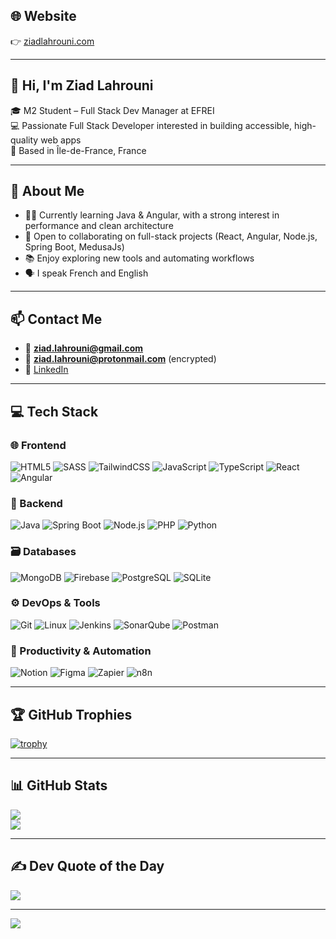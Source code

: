 ## 🌐 Website  
👉 [ziadlahrouni.com](https://ziadlahrouni.com)

---

## 👋 Hi, I'm Ziad Lahrouni

🎓 M2 Student – Full Stack Dev Manager at EFREI  
💻 Passionate Full Stack Developer interested in building accessible, high-quality web apps  
📍 Based in Île-de-France, France

---

## 💫 About Me

- 👨‍💻 Currently learning Java & Angular, with a strong interest in performance and clean architecture  
- 🚀 Open to collaborating on full-stack projects (React, Angular, Node.js, Spring Boot, MedusaJs)  
- 📚 Enjoy exploring new tools and automating workflows  
- 🗣️ I speak French and English

---

## 📫 Contact Me

- 📧 **ziad.lahrouni@gmail.com**  
- 🔐 **ziad.lahrouni@protonmail.com** (encrypted)  
- 💼 [LinkedIn](https://linkedin.com/in/ziad-lahrouni)

---

## 💻 Tech Stack

### 🌐 Frontend
![HTML5](https://img.shields.io/badge/html5-%23E34F26.svg?style=for-the-badge&logo=html5&logoColor=white)
![SASS](https://img.shields.io/badge/sass-%23CC6699.svg?style=for-the-badge&logo=sass&logoColor=white)
![TailwindCSS](https://img.shields.io/badge/tailwindcss-%2306B6D4.svg?style=for-the-badge&logo=tailwindcss&logoColor=white)
![JavaScript](https://img.shields.io/badge/javascript-%23F7DF1E.svg?style=for-the-badge&logo=javascript&logoColor=black)
![TypeScript](https://img.shields.io/badge/typescript-%23007ACC.svg?style=for-the-badge&logo=typescript&logoColor=white)
![React](https://img.shields.io/badge/react-%2361DAFB.svg?style=for-the-badge&logo=react&logoColor=black)
![Angular](https://img.shields.io/badge/angular-%23DD0031.svg?style=for-the-badge&logo=angular&logoColor=white)

### 🔧 Backend
![Java](https://img.shields.io/badge/java-%23ED8B00.svg?style=for-the-badge&logo=openjdk&logoColor=white)
![Spring Boot](https://img.shields.io/badge/springboot-%236DB33F.svg?style=for-the-badge&logo=springboot&logoColor=white)
![Node.js](https://img.shields.io/badge/node.js-%23339933.svg?style=for-the-badge&logo=node.js&logoColor=white)
![PHP](https://img.shields.io/badge/php-%23777BB4.svg?style=for-the-badge&logo=php&logoColor=white)
![Python](https://img.shields.io/badge/python-%233776AB.svg?style=for-the-badge&logo=python&logoColor=white)

### 🗃️ Databases
![MongoDB](https://img.shields.io/badge/mongodb-%2347A248.svg?style=for-the-badge&logo=mongodb&logoColor=white)
![Firebase](https://img.shields.io/badge/firebase-%23039BE5.svg?style=for-the-badge&logo=firebase&logoColor=white)
![PostgreSQL](https://img.shields.io/badge/postgresql-%23336791.svg?style=for-the-badge&logo=postgresql&logoColor=white)
![SQLite](https://img.shields.io/badge/sqlite-%2307405e.svg?style=for-the-badge&logo=sqlite&logoColor=white)

### ⚙️ DevOps & Tools
![Git](https://img.shields.io/badge/git-%23F05033.svg?style=for-the-badge&logo=git&logoColor=white)
![Linux](https://img.shields.io/badge/linux-%23FCC624.svg?style=for-the-badge&logo=linux&logoColor=black)
![Jenkins](https://img.shields.io/badge/jenkins-%232C5263.svg?style=for-the-badge&logo=jenkins&logoColor=white)
![SonarQube](https://img.shields.io/badge/sonarqube-%2300B4C6.svg?style=for-the-badge&logo=sonarqube&logoColor=white)
![Postman](https://img.shields.io/badge/postman-FF6C37?style=for-the-badge&logo=postman&logoColor=white)

### 🎯 Productivity & Automation
![Notion](https://img.shields.io/badge/notion-%23000000.svg?style=for-the-badge&logo=notion&logoColor=white)
![Figma](https://img.shields.io/badge/figma-%23F24E1E.svg?style=for-the-badge&logo=figma&logoColor=white)
![Zapier](https://img.shields.io/badge/zapier-FE4C1C?style=for-the-badge&logo=zapier&logoColor=white)
![n8n](https://img.shields.io/badge/n8n-ED6A5E?style=for-the-badge&logo=n8n&logoColor=white)

---

## 🏆 GitHub Trophies

[![trophy](https://github-profile-trophy.vercel.app/?username=Zlahrouni&theme=flat&column=7)](https://github.com/ryo-ma/github-profile-trophy)

---

## 📊 GitHub Stats

![](https://github-readme-stats.vercel.app/api?username=Zlahrouni&theme=swift&show_icons=true&locale=en)  
![](https://github-readme-stats.vercel.app/api/top-langs/?username=Zlahrouni&layout=compact&theme=swift)

---

## ✍️ Dev Quote of the Day

![](https://quotes-github-readme.vercel.app/api?type=horizontal&theme=radical)

---

[![](https://visitcount.itsvg.in/api?id=Zlahrouni&icon=0&color=0)](https://visitcount.itsvg.in)

